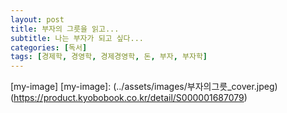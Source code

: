 ```yaml
---
layout: post
title: 부자의 그릇을 읽고...
subtitle: 나는 부자가 되고 싶다...
categories: [독서]
tags: [경제학, 경영학, 경제경영학, 돈, 부자, 부자학]
---
```

[my-image]
[my-image]: (../assets/images/부자의그릇_cover.jpeg)
(https://product.kyobobook.co.kr/detail/S000001687079)